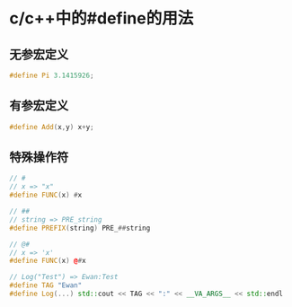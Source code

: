 # c/c++中的#define的用法

## 无参宏定义
```c++
#define Pi 3.1415926;
```

## 有参宏定义
```c++
#define Add(x,y) x+y; 
```

## 特殊操作符
```c++
// #
// x => "x"
#define FUNC(x) #x

// ##
// string => PRE_string
#define PREFIX(string) PRE_##string

// @#
// x => 'x'
#define FUNC(x) @#x

// Log("Test") => Ewan:Test
#define TAG "Ewan"
#define Log(...) std::cout << TAG << ":" << __VA_ARGS__ << std::endl
```